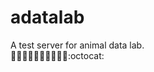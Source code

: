 # adatalab
A test server for animal data lab.  
:dog::cat::rabbit::pig::cow::horse::sheep::chicken::rooster::dragon::octocat:
